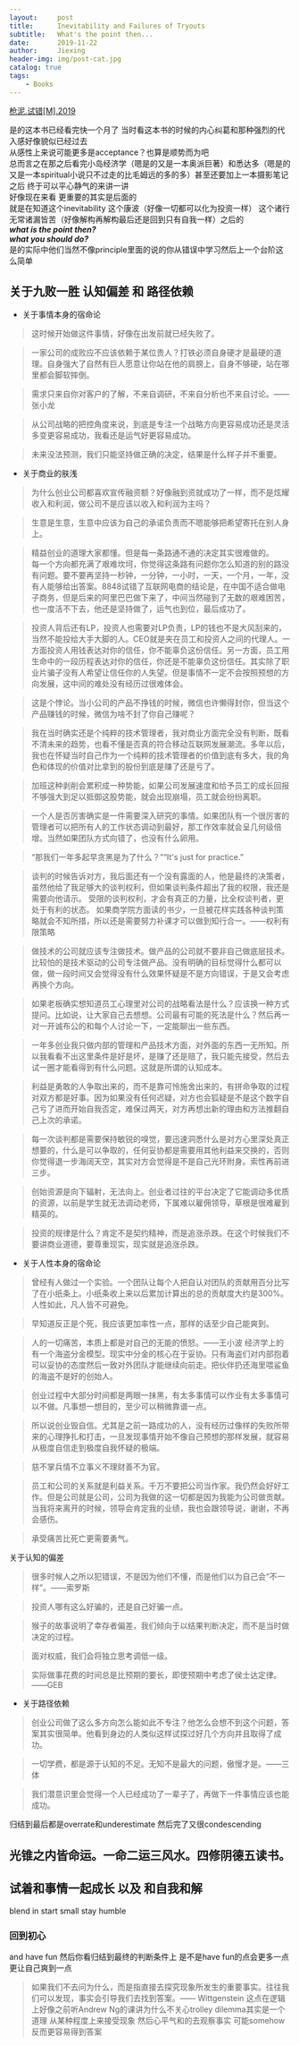```yaml
---
layout:     post
title:      Inevitability and Failures of Tryouts
subtitle:   What's the point then...
date:       2019-11-22
author:     Jiexing
header-img: img/post-cat.jpg
catalog: true
tags:
    - Books
---
```


[枪泥.试错[M].2019](https://book.douban.com/subject/33529158/)


是的这本书已经看完快一个月了 当时看这本书的时候的内心纠葛和那种强烈的代入感好像貌似已经过去  
从感性上来说可能更多是acceptance？也算是顺势而为吧    
总而言之在那之后看完小岛经济学（嗯是的又是一本奥派巨著）和悉达多（嗯是的又是一本spiritual小说只不过走的比毛姆远的多的多）甚至还要加上一本摄影笔记之后 终于可以平心静气的来讲一讲  
好像现在来看 更重要的其实是后面的   
就是在知道这个inevitability 这个康波（好像一切都可以化为投资一样） 这个诸行无常诸漏皆苦（好像解构再解构最后还是回到只有自我一样）之后的      
***what is the point then?***  
***what you should do?***  
是的实际中他们当然不像principle里面的说的你从错误中学习然后上一个台阶这么简单

## 关于九败一胜 认知偏差 和 路径依赖

+ 关于事情本身的宿命论
>这时候开始做这件事情，好像在出发前就已经失败了。 

>一家公司的成败应不应该依赖于某位贵人？打铁必须自身硬才是最硬的道理。自身强大了自然有巨人愿意让你站在他的肩膀上，自身不够硬，站在哪里都会脚软摔倒。

> 需求只来自你对客户的了解，不来自调研，不来自分析也不来自讨论。——张小龙

>从公司战略的把控角度来说，到底是专注一个战略方向更容易成功还是灵活多变更容易成功，我看还是运气好更容易成功。

>未来没法预测，我们只能坚持做正确的决定，结果是什么样子并不重要。

+ 关于商业的肤浅
>为什么创业公司都喜欢宣传融资额？好像融到资就成功了一样，而不是炫耀收入和利润，做公司不是应该以收入和利润为主吗？  

>生意是生意，生意中应该为自己的承诺负责而不嗯能够把希望寄托在别人身上。


>精益创业的道理大家都懂。但是每一条路通不通的决定其实很难做的。  
每一个方向都充满了艰难坎坷，你觉得这条路有问题你怎么知道的别的路没有问题。要不要再坚持一秒钟，一分钟，一小时，一天，一个月，一年，没有人能够给出答案。8848试错了互联网电商的结论是，在中国不适合做电子商务，但是后来的阿里巴巴做下来了，中间当然碰到了无数的艰难困苦，也一度活不下去，他还是坚持做了，运气也到位，最后成功了。

>投资人背后还有LP，投资人也需要对LP负责，LP的钱也不是大风刮来的，当然不能投给大手大脚的人。CEO就是夹在员工和投资人之间的代理人。一方面投资人用钱表达对你的信任，你不能辜负这份信任。另一方面，员工用生命中的一段历程表达对你的信任，你还是不能辜负这份信任。其实除了职业片骗子没有人希望让信任你的人失望。但是事情不一定不会按照预想的方向发展，这中间的难处没有经历过很难体会。

> 这是个悖论。当小公司的产品不挣钱的时候，微信也许懒得封你，但当这个产品赚钱的时候，微信为啥不封了你自己赚呢？

> 我在当时确实还是个纯粹的技术管理者，我对商业方面完全没有判断，既看不清未来的趋势，也看不懂是否真的符合移动互联网发展潮流。多年以后，我也在怀疑当时自己作为一个纯粹的技术管理者的价值到底有多大，我的角色和体现的价值对比拿到的股份到底是赚了还是亏了。

>加班这种剥削会累积成一种势能，如果公司发展速度和给予员工的成长回报不够强大到足以抵御这股势能，就会出现崩塌，员工就会纷纷离职。

>一个人是否厉害确实是一件需要深入研究的事情。如果团队有一个很厉害的管理者可以把所有人的工作状态调动到最好，那工作效率就会呈几何级倍增。当然如果团队方式向错了，也没有什么卵用。

>“那我们一年多起早贪黑是为了什么？”“It's just for practice.”

>谈判的时候告诉对方，我后面还有一个没有露面的人，他是最终的决策者，虽然他给了我足够大的谈判权利，但如果谈判条件超出了我的权限，我还是需要向他请示。
受限的谈判权利，才会有真正的力量，比全权谈判者，更处于有利的状态。
如果商学院方面读的书少，一旦被花样实践各种谈判策略就会不知所措，所以还是需要努力补课才可以做到知行合一。——权利有限策略

>做技术的公司就应该专注做技术。做产品的公司就不要非自己做底层技术。比较怕的是技术驱动的公司专注做产品。没有明确的目标觉得什么都可以做，做一段时间又会觉得没有什么效果怀疑是不是方向错误，于是又会考虑再换个方向。

>如果老板确实想知道员工心理里对公司的战略看法是什么？应该换一种方式提问。比如说，让大家自己去想想。公司最有可能的死法是什么？然后再一对一开诚布公的和每个人讨论一下，一定能聊出一些东西。

>一年多创业我只做内部的管理和产品技术方面，对外面的东西一无所知。所以我看看不出这里条件是好是坏，是赚了还是赔了，我只能先接受，然后去试一圈才能看得到有什么问题。这就是所谓的认知成本。

> 利益是勇敢的人争取出来的，而不是靠可怜施舍出来的，有拼命争取的过程对双方都是好事。因为如果没有任何迟疑，对方也会狐疑是不是这个数字自己亏了进而开始自我否定，难保过两天，对方再想出新的理由和方法推翻自己上次的承诺。

>每一次谈判都是需要保持敏锐的嗅觉，要迅速洞悉什么是对方心里深处真正想要的，什么是可以争取的，任何妥协都是需要用其他利益来交换的，否则你觉得退一步海阔天空，其实对方会觉得是不是自己光环附身。索性再前进三步。

>创始资源是向下辐射，无法向上。创业者过往的平台决定了它能调动多优质的资源，以前是学生就无法调动老师，下属难以雇佣领导，草根是很难雇到精英的。

>投资的规律是什么？肯定不是契约精神，而是追涨杀跌。在这个时候我们不要讲商业道德，要尊重现实，现实就是追涨杀跌。


+ 关于人性本身的宿命论
>曾经有人做过一个实验。一个团队让每个人把自认对团队的贡献用百分比写了在小纸条上。小纸条收上来以后累加计算出的总的贡献度大约是300%。  
人性如此，凡人皆不可避免。  

>早知道反正是个死，我应该更加率性一点，那样的话至少自己能爽到。

>人的一切痛苦，本质上都是对自己的无能的愤怒。——王小波
>经济学上的有一个海盗分金模型。现实中分金的核心在于妥协。只有海盗们对内部抱着可以妥协的态度然后一致对外团队才能继续向前走。把伙伴扔还海里喂鲨鱼的海盗不是好的创始人。

>创业过程中大部分时间都是两眼一抹黑，有太多事情可以作业有太多事情可以不做。凡事想一想目的，至少可以稍微靠谱一点。

>所以说创业毁自信。尤其是之前一路成功的人，没有经历过像样的失败所带来的心理挣扎和打击，一旦发现事情开始不像自己预想的那样发展，就容易从极度自信走到极度自我怀疑的极端。

>慈不掌兵情不立事义不理财善不为官。

>员工和公司的关系就是利益关系。千万不要把公司当作家。我仍然会好好工作。但是公司就是公司，公司为我做的这一切都是因为我能为公司做贡献。当我将来离开的时候，领导会肯定我的业绩，我也会跟领导说，谢谢，不再会感伤。

>承受痛苦比死亡更需要勇气。

关于认知的偏差

>很多时候人之所以犯错误，不是因为他们不懂，而是他们以为自己会“不一样”。——索罗斯

>投资人哪有这么好骗的，还是自己好骗一点。


>猴子的故事说明了幸存者偏差，我们倾向于以结果判断决定，而不是当时做决定的过程。

>面对权威，我们会将独立思考调低一级。

>实际做事花费的时间总是比预期的要长，即使预期中考虑了侯士达定律。——GEB

+ 关于路径依赖
>创业公司做了这么多方向怎么能如此不专注？他怎么会想不到这个问题，答案其实很简单。他看到身边的人类似这样试探过好几个方向并且取得了成功。

>一切学费，都是源于认知的不足。无知不是最大的问题，傲慢才是。——三体

>我们潜意识里会觉得一个人已经成功了一辈子了，再做下一件事情应该也能成功。

归结到最后都是overrate和underestimate
然后完了又很condescending

## 光锥之内皆命运。一命二运三风水。四修阴德五读书。


## 试着和事情一起成长 以及 和自我和解
blend in
start small
stay humble
### 回到初心

and 
have fun
然后你看归结到最终的判断条件上 是不是have fun的点会更多一点
更让自己爽到一点
>如果我们不去问为什么，而是指直接去探究现象所发生的重要事实。往往我们可以发现，事实会引导我们去找到答案。——  Wittgenstein
这点在逻辑上好像之前听Andrew Ng的课讲为什么不关心trolley dilemma其实是一个道理 从某种程度上来接受现象 然后心平气和的去观察事实 可能somehow反而更容易得到答案

